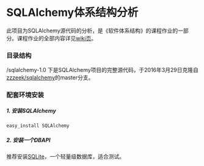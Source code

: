 # SQLAlchemy体系结构分析

此项目为SQLAlchemy源代码的分析，是《软件体系结构》的课程作业的一部分。课程作业的全部内容详见[wiki页](https://github.com/nettee/SQLAlchemy-survey/wiki)。

### 目录结构

/sqlalchemy-1.0 下是SQLAlchemy项目的完整源代码，于2016年3月29日克隆自[zzzeek/sqlalchemy][1]的master分支。

[1]: https://github.com/zzzeek/sqlalchemy

### 配套环境安装

##### 1. 安装SQLAlchemy

```shell
easy_install SQLAlchemy
```

##### 2. 安装一个DBAPI

推荐安装[SQLite][SQLite]，一个轻量级数据库，适合测试。

[SQLite]: http://www.sqlite.org/download.html
